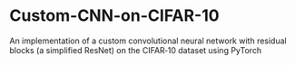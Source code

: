 # Custom-CNN-on-CIFAR-10
An implementation of a custom convolutional neural network with residual blocks (a simplified ResNet) on the CIFAR‑10 dataset using PyTorch
